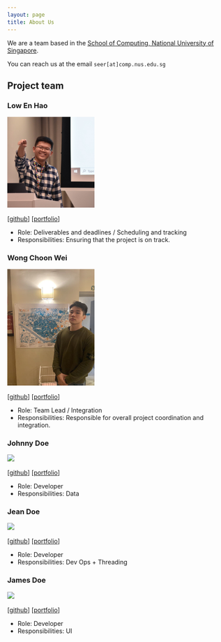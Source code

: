```yaml
---
layout: page
title: About Us
---
```


We are a team based in the [School of Computing, National University of Singapore](http://www.comp.nus.edu.sg).

You can reach us at the email `seer[at]comp.nus.edu.sg`

## Project team

### Low En Hao

<img src="images/enhao25.png" width="200px">

[[github](https://github.com/enhao25)]
[[portfolio](team/enhao25.md)]

* Role: Deliverables and deadlines / Scheduling and tracking
* Responsibilities: Ensuring that the project is on track.

### Wong Choon Wei

<img src="images/yungweezy.png" width="200px">

[[github](http://github.com/yungweezy)]
[[portfolio](team/yungweezy.md)]

* Role: Team Lead / Integration
* Responsibilities: Responsible for overall project coordination and integration.

### Johnny Doe

<img src="images/johndoe.png" width="200px">

[[github](http://github.com/johndoe)] [[portfolio](team/johndoe.md)]

* Role: Developer
* Responsibilities: Data

### Jean Doe

<img src="images/johndoe.png" width="200px">

[[github](http://github.com/johndoe)]
[[portfolio](team/johndoe.md)]

* Role: Developer
* Responsibilities: Dev Ops + Threading

### James Doe

<img src="images/johndoe.png" width="200px">

[[github](http://github.com/johndoe)]
[[portfolio](team/johndoe.md)]

* Role: Developer
* Responsibilities: UI
